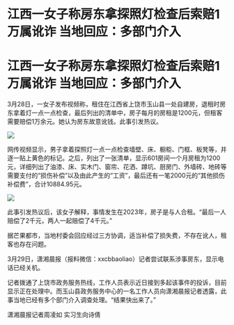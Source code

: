 # 江西一女子称房东拿探照灯检查后索赔1万属讹诈 当地回应：多部门介入

# 江西一女子称房东拿探照灯检查后索赔1万属讹诈 当地回应：多部门介入

3月28日，一女子发布视频称，租住在江西省上饶市玉山县一处自建房，退租时房东拿着灯一点一点检查，最后列出的清单中，房子每月的房租是1200元，但租客需要赔偿1万余元。她认为房东故意讹钱。此事引发热议。

![](https://inews.gtimg.com/om_bt/OVi7bOvMAP9Cb3kDpCbKv6i8peXAHxGKB0rteQ9NXCsmoAA/1000)

网传视频显示，男子拿着探照灯一点一点检查墙壁、床、橱柜、门框、板凳等，并逐一贴上黄色的标记。之后，列出了一张清单，显示601房间一个月房租为1200元，详细列出了油漆、床、实木门、窗帘、花洒、蹲坑、厨房门、外墙砖、地砖等需要支付的“损伤补偿”以及由此产生的“工资”，最后还有一笔2000元的“其他损伤补偿费”，合计10884.95元。

![](https://inews.gtimg.com/om_bt/OAIfaK0OLWcUaqrQznoVrvOESC80VXbZP5aJXWlTntEp8AA/1000)

此事引发热议后，该女子解释，事情发生在2023年，房子是与人合租。“最后一人赔偿了2千元，两人一起赔偿了4千元。”

据芒果都市，当地村委会回应经过三方协调，适当补偿了损失费，不存在讹人，租客也存在问题。

3月29日，潇湘晨报（报料微信：xxcbbaoliao）记者尝试联系涉事房东，显示电话已经关机。

记者拨通了上饶市政务服务热线，工作人员表示近日接到多起该事件的投诉，目前显示正在处理中。而玉山县政务服务中心的一名工作人员向潇湘晨报记者透露，此事当地已经有多个部门介入调查处理。“结果快出来了。”

潇湘晨报记者周凌如 实习生向诗倩

